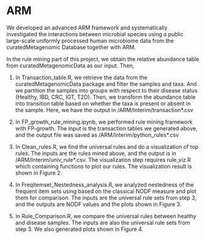 # ARM

We developed an advanced ARM framework and systematically investigated the interactions between microbial species using a public large-scale uniformly processed human microbiome data from the curatedMetagenomic Database together with ARM. 



In the rule mining part of this project, we obtain the relative abundance table from curatedMetagenomicData as our input. Then,

1. In Transaction_table.R, we retrieve the data from the curatedMetagenomicData package and filter the samples and taxa. And we partition the samples into groups with respect to their disease status (Healthy, IBD, CRC, IGT, T2D). Then, we transform the abundance table into transition table based on whether the taxa is present or absent in the sample. Here, we have the output in /ARM/Interim/transaction*.csv

2. In FP_growth_rule_mining.ipynb, we performed rule mining framework with FP-growth. The input is the transaction tables we generated above, and the output file was saved as /ARM/Interim/python_rules*.csv

3. In Clean_rules.R, we find the universal rules and do a visualization of top rules. The inputs are the rules mined above, and the output is in /ARM/Interim/univ_rule*.csv. The visualization step requires rule_viz.R which containing functions to plot our rules. The visualization result is shown in Figure 2.

4. In Freqitemset_Nestedness_analysis.R, we analyzed nestedness of the frequent item sets using based on the classical NODF measure and plot them for comparison. The inputs are the universal rule sets from step 3, and the outputs are NODF values and the plots shown in Figure 3.

5. In Rule_Comparison.R, we compare the universal rules between healthy and disease samples. The inputs are also the universal rule sets from step 3. We also generated plots shown in Figure 4.
